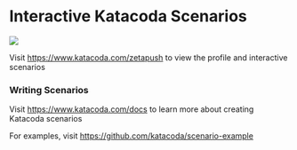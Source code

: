 # Interactive Katacoda Scenarios

[![](http://shields.katacoda.com/katacoda/zetapush/count.svg)](https://www.katacoda.com/zetapush "Get your profile on Katacoda.com")

Visit https://www.katacoda.com/zetapush to view the profile and interactive scenarios

### Writing Scenarios
Visit https://www.katacoda.com/docs to learn more about creating Katacoda scenarios

For examples, visit https://github.com/katacoda/scenario-example
